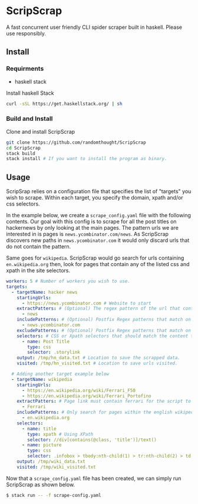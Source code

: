 # ScripScrap
A fast concurrent user friendly CLI spider scraper built in haskell. Please
use responsibly.

## Install

### Requirments
- haskell stack

Install haskell Stack

``` sh
curl -sSL https://get.haskellstack.org/ | sh
```

### Build and Install

Clone and install ScripScrap

``` sh
git clone https://github.com/randomthought/ScripScrap
cd ScripScrap
stack build
stack install # If you want to install the program as binary.
```

## Usage

ScripSrap relies on a configuration file that specifies the list of "targets" you
wish to scrape. Within each target, you specify the domain, xpath and/or css selectors.

In the example below, we create a `scrape_config.yaml` file with the following
contents. Our goal with this config is to scrape for all the post titles on
hackernews by only looking at the main pages. The pattern urls we are interested
in is pages is `news.ycombinator.com/news`. As ScripScrap discovers new paths in
`news.ycombinator.com` it would only discard urls that do not contain the pattern.

Same goes for `wikipedia`. ScripScrap would go search for urls containing
`en.wikipedia.org` then, look for pages that contain any of the listed css
and xpath in the site selectors.

```yaml
workers: 5 # Number of workers you wish to use.
targets:
  - targetName: hacker news
    startingUrls: 
      - https://news.ycombinator.com # Website to start
    extractPatters: # (Optional) The regex pattern of the url that contains data you wish to extract. Please note, url must match all patterns specified.
      - news
    includePatterns: # (Optional) Postfix Regex patterns that match on discovered urls you wish to scrape
      - news.ycombinator.com
    excludePatterns: # (Optional) Postfix Regex patterns that match on discovered urls you do not wish to scrape
    selectors: # CSS or Xpath selectors that should match the content to be scraped
      - name: Post Title
        type: css
        selector: .storylink
    output: /tmp/hn_data.txt # Location to save the scrapped data.
    visited: /tmp/hn_visited.txt # Location to save urls visited.

  # Adding another target example below
  - targetName: wikipedia
    startingUrls:
      - https://en.wikipedia.org/wiki/Ferrari_F50
      - https://en.wikipedia.org/wiki/Ferrari_Portofino
    extractPatters: # Page link must contain ferrari for the script to extract data from page
      - Ferrari
    includePatterns: # Only search for pages within the english wikipedia
      - en.wikipedia.org
    selectors:
      - name: title
        type: xpath # Using XPath 
        selector: //div[contains(@class, 'title')]/text()
      - name: picture
        type: css
        selector: .infobox > tbody:nth-child(1) > tr:nth-child(2) > td:nth-child(1) > a:nth-child(1) > img:nth-child(1)
    output: /tmp/wiki_data.txt
    visited: /tmp/wiki_visited.txt
```

Now that a `scrape_config.yaml` file has been created, we can simply run
ScripScrap as shown below.

``` sh
$ stack run -- -f scrape-config.yaml
```
